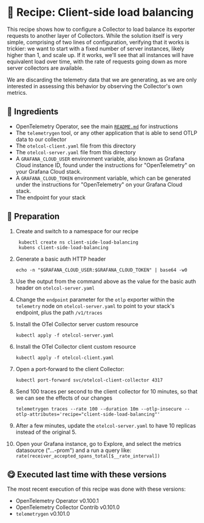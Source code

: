 # 🍜 Recipe: Client-side load balancing

This recipe shows how to configure a Collector to load balance its exporter requests to another layer of Collectors. While the solution itself is very simple, comprising of two lines of configuration, verifying that it works is trickier: we want to start with a fixed number of server instances, likely higher than 1, and scale up. If it works, we'll see that all instances will have equivalent load over time, with the rate of requests going down as more server collectors are available. 

We are discarding the telemetry data that we are generating, as we are only interested in assessing this behavior by observing the Collector's own metrics.

## 🧄 Ingredients

- OpenTelemetry Operator, see the main [`README.md`](../README.md) for instructions
- The `telemetrygen` tool, or any other application that is able to send OTLP data to our collector 
- The `otelcol-client.yaml` file from this directory
- The `otelcol-server.yaml` file from this directory
- A `GRAFANA_CLOUD_USER` environment variable, also known as Grafana Cloud instance ID, found under the instructions for "OpenTelemetry" on your Grafana Cloud stack.
- A `GRAFANA_CLOUD_TOKEN` environment variable, which can be generated under the instructions for "OpenTelemetry" on your Grafana Cloud stack.
- The endpoint for your stack

## 🥣 Preparation

1. Create and switch to a namespace for our recipe
   ```terminal
    kubectl create ns client-side-load-balancing
    kubens client-side-load-balancing
   ```

2. Generate a basic auth HTTP header
   ```terminal
   echo -n "$GRAFANA_CLOUD_USER:$GRAFANA_CLOUD_TOKEN" | base64 -w0
   ```

3. Use the output from the command above as the value for the basic auth header on `otelcol-server.yaml`

4. Change the `endpoint` parameter for the `otlp` exporter within the `telemetry` node on `otelcol-server.yaml` to point to your stack's endpoint, plus the path `/v1/traces`

5. Install the OTel Collector server custom resource
   ```terminal
   kubectl apply -f otelcol-server.yaml
   ```

6. Install the OTel Collector client custom resource
   ```terminal
   kubectl apply -f otelcol-client.yaml
   ```

7. Open a port-forward to the client Collector: 
   ```terminal
   kubectl port-forward svc/otelcol-client-collector 4317
   ```

8. Send 100 traces per second to the client collector for 10 minutes, so that we can see the effects of our changes 
   ```terminal
   telemetrygen traces --rate 100 --duration 10m --otlp-insecure --otlp-attributes='recipe="client-side-load-balancing"'
   ```

9. After a few minutes, update the `otelcol-server.yaml` to have 10 replicas instead of the original 5. 

10. Open your Grafana instance, go to Explore, and select the metrics datasource ("...-prom") and a run a query like: `rate(receiver_accepted_spans_total[$__rate_interval])`

## 😋 Executed last time with these versions

The most recent execution of this recipe was done with these versions:

- OpenTelemetry Operator v0.100.1
- OpenTelemetry Collector Contrib v0.101.0
- `telemetrygen` v0.101.0
